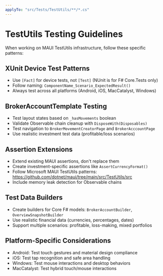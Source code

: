 ```yaml
---
applyTo: "src/Tests/TestUtils/**/*.cs"
---
```


# TestUtils Testing Guidelines

When working on MAUI TestUtils infrastructure, follow these specific patterns:

## XUnit Device Test Patterns
- Use `[Fact]` for device tests, not `[Test]` (NUnit is for F# Core.Tests only)
- Follow naming: `ComponentName_Scenario_ExpectedResult()` 
- Always test across all platforms (Android, iOS, MacCatalyst, Windows)

## BrokerAccountTemplate Testing
- Test layout states based on `_hasMovements` boolean
- Validate Observable chain cleanup with `DisposeWith(Disposables)`
- Test navigation to `BrokerMovementCreatorPage` and `BrokerAcccountPage`
- Use realistic investment test data (profitable/loss scenarios)

## Assertion Extensions
- Extend existing MAUI assertions, don't replace them
- Create investment-specific assertions like `AssertCurrencyFormat()`
- Follow Microsoft MAUI TestUtils patterns: https://github.com/dotnet/maui/tree/main/src/TestUtils/src
- Include memory leak detection for Observable chains

## Test Data Builders
- Create builders for Core F# models: `BrokerAccountBuilder`, `OverviewSnapshotBuilder`
- Use realistic financial data (currencies, percentages, dates)
- Support multiple scenarios: profitable, loss-making, mixed portfolios

## Platform-Specific Considerations
- Android: Test touch gestures and material design compliance
- iOS: Test tap recognition and safe area handling  
- Windows: Test mouse interactions and desktop behaviors
- MacCatalyst: Test hybrid touch/mouse interactions